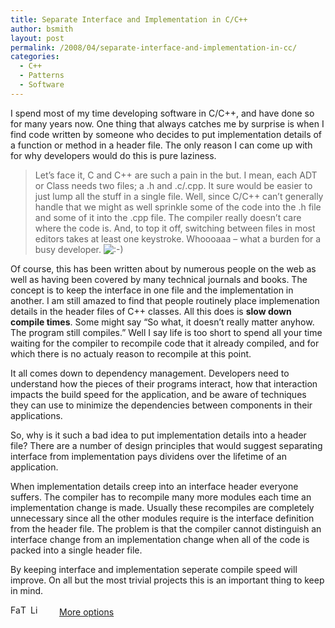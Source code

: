 ```yaml
---
title: Separate Interface and Implementation in C/C++
author: bsmith
layout: post
permalink: /2008/04/separate-interface-and-implementation-in-cc/
categories:
  - C++
  - Patterns
  - Software
---
```

I spend most of my time developing software in C/C++, and have done so for many years now. One thing that always catches me by surprise is when I find code written by someone who decides to put implementation details of a function or method in a header file. The only reason I can come up with for why developers would do this is pure laziness.

> Let’s face it, C and C++ are such a pain in the but. I mean, each ADT or Class needs two files; a .h and .c/.cpp. It sure would be easier to just lump all the stuff in a single file. Well, since C/C++ can’t generally handle that we might as well sprinkle some of the code into the .h file and some of it into the .cpp file. The compiler really doesn’t care where the code is. And, to top it off, switching between files in most editors takes at least one keystroke. Whoooaaa – what a burden for a busy developer. <img src='http://www.idevelopsoftware.com/wp-includes/images/smilies/icon_smile.gif' alt=':-)' class='wp-smiley' /> 

Of course, this has been written about by numerous people on the web as well as having been covered by many technical journals and books. The concept is to keep the interface in one file and the implementation in another. I am still amazed to find that people routinely place implemenation details in the header files of C++ classes. All this does is **slow down compile times**. Some might say “So what, it doesn’t really matter anyhow. The program still compiles.” Well I say life is too short to spend all your time waiting for the compiler to recompile code that it already compiled, and for which there is no actualy reason to recompile at this point.

It all comes down to dependency management. Developers need to understand how the pieces of their programs interact, how that interaction impacts the build speed for the application, and be aware of techniques they can use to minimize the dependencies between components in their applications.

So, why is it such a bad idea to put implementation details into a header file? There are a number of design principles that would suggest separating interface from implementation pays dividens over the lifetime of an application.

When implementation details creep into an interface header everyone suffers. The compiler has to recompile many more modules each time an implementation change is made. Usually these recompiles are completely unnecessary since all the other modules require is the interface definition from the header file. The problem is that the compiler cannot distinguish an interface change from an implementation change when all of the code is packed into a single header file.

By keeping interface and implementation seperate compile speed will improve. On all but the most trivial projects this is an important thing to keep in mind.

<div class="addtoany_share_save_container">
  <div class="a2a_kit a2a_target addtoany_list" id="wpa2a_21">
    <a class="a2a_button_facebook" href="http://www.addtoany.com/add_to/facebook?linkurl=http%3A%2F%2Fwww.idevelopsoftware.com%2F2008%2F04%2Fseparate-interface-and-implementation-in-cc%2F&linkname=Separate%20Interface%20and%20Implementation%20in%20C%2FC%2B%2B" title="Facebook" rel="nofollow" target="_blank"><img src="http://www.idevelopsoftware.com/wp-content/plugins/add-to-any/icons/facebook.png" width="16" height="16" alt="Facebook" /></a><a class="a2a_button_twitter" href="http://www.addtoany.com/add_to/twitter?linkurl=http%3A%2F%2Fwww.idevelopsoftware.com%2F2008%2F04%2Fseparate-interface-and-implementation-in-cc%2F&linkname=Separate%20Interface%20and%20Implementation%20in%20C%2FC%2B%2B" title="Twitter" rel="nofollow" target="_blank"><img src="http://www.idevelopsoftware.com/wp-content/plugins/add-to-any/icons/twitter.png" width="16" height="16" alt="Twitter" /></a><a class="a2a_button_linkedin" href="http://www.addtoany.com/add_to/linkedin?linkurl=http%3A%2F%2Fwww.idevelopsoftware.com%2F2008%2F04%2Fseparate-interface-and-implementation-in-cc%2F&linkname=Separate%20Interface%20and%20Implementation%20in%20C%2FC%2B%2B" title="LinkedIn" rel="nofollow" target="_blank"><img src="http://www.idevelopsoftware.com/wp-content/plugins/add-to-any/icons/linkedin.png" width="16" height="16" alt="LinkedIn" /></a><a class="a2a_dd addtoany_share_save" href="http://www.addtoany.com/share_save" style="background:url(http://www.idevelopsoftware.com/wp-content/plugins/add-to-any/favicon.png) no-repeat scroll 9px 0px !important;padding:0 0 0 30px;display:inline-block;height:16px;line-height:16px;vertical-align:middle">More options</a>
  </div>
</div>